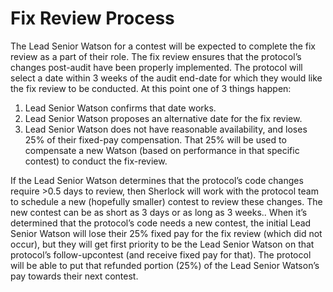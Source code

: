 # Fix Review Process

The Lead Senior Watson for a contest will be expected to complete the fix review as a part of their role. The fix review ensures that the protocol’s changes post-audit have been properly implemented. The protocol will select a date within 3 weeks of the audit end-date for which they would like the fix review to be conducted. At this point one of 3 things happen:&#x20;

1. Lead Senior Watson confirms that date works.&#x20;
2. Lead Senior Watson proposes an alternative date for the fix review.&#x20;
3. Lead Senior Watson does not have reasonable availability, and loses 25% of their fixed-pay compensation. That 25% will be used to compensate a new Watson (based on performance in that specific contest) to conduct the fix-review.&#x20;



If the Lead Senior Watson determines that the protocol’s code changes require >0.5 days to review, then Sherlock will work with the protocol team to schedule a new (hopefully smaller) contest to review these changes. The new contest can be as short as 3 days or as long as 3 weeks.. When it’s determined that the protocol’s code needs a new contest, the initial Lead Senior Watson will lose their 25% fixed pay for the fix review (which did not occur), but they will get first priority to be the Lead Senior Watson on that protocol’s follow-upcontest (and receive fixed pay for that). The protocol will be able to put that refunded portion (25%) of the Lead Senior Watson’s pay towards their next contest.
